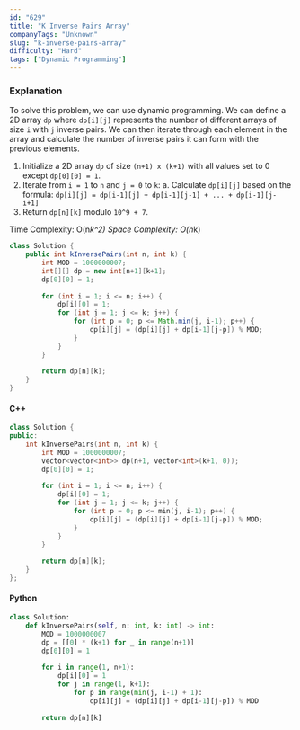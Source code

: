 ```yaml
---
id: "629"
title: "K Inverse Pairs Array"
companyTags: "Unknown"
slug: "k-inverse-pairs-array"
difficulty: "Hard"
tags: ["Dynamic Programming"]
---
```


### Explanation
To solve this problem, we can use dynamic programming. We can define a 2D array `dp` where `dp[i][j]` represents the number of different arrays of size `i` with `j` inverse pairs. We can then iterate through each element in the array and calculate the number of inverse pairs it can form with the previous elements.

1. Initialize a 2D array `dp` of size `(n+1) x (k+1)` with all values set to 0 except `dp[0][0] = 1`.
2. Iterate from `i = 1` to `n` and `j = 0` to `k`:
    a. Calculate `dp[i][j]` based on the formula: `dp[i][j] = dp[i-1][j] + dp[i-1][j-1] + ... + dp[i-1][j-i+1]`
3. Return `dp[n][k]` modulo `10^9 + 7`.

Time Complexity: O(n*k^2)
Space Complexity: O(n*k)

```java
class Solution {
    public int kInversePairs(int n, int k) {
        int MOD = 1000000007;
        int[][] dp = new int[n+1][k+1];
        dp[0][0] = 1;
        
        for (int i = 1; i <= n; i++) {
            dp[i][0] = 1;
            for (int j = 1; j <= k; j++) {
                for (int p = 0; p <= Math.min(j, i-1); p++) {
                    dp[i][j] = (dp[i][j] + dp[i-1][j-p]) % MOD;
                }
            }
        }
        
        return dp[n][k];
    }
}
```

#### C++
```cpp
class Solution {
public:
    int kInversePairs(int n, int k) {
        int MOD = 1000000007;
        vector<vector<int>> dp(n+1, vector<int>(k+1, 0));
        dp[0][0] = 1;
        
        for (int i = 1; i <= n; i++) {
            dp[i][0] = 1;
            for (int j = 1; j <= k; j++) {
                for (int p = 0; p <= min(j, i-1); p++) {
                    dp[i][j] = (dp[i][j] + dp[i-1][j-p]) % MOD;
                }
            }
        }
        
        return dp[n][k];
    }
};
```

#### Python
```python
class Solution:
    def kInversePairs(self, n: int, k: int) -> int:
        MOD = 1000000007
        dp = [[0] * (k+1) for _ in range(n+1)]
        dp[0][0] = 1
        
        for i in range(1, n+1):
            dp[i][0] = 1
            for j in range(1, k+1):
                for p in range(min(j, i-1) + 1):
                    dp[i][j] = (dp[i][j] + dp[i-1][j-p]) % MOD
        
        return dp[n][k]
```